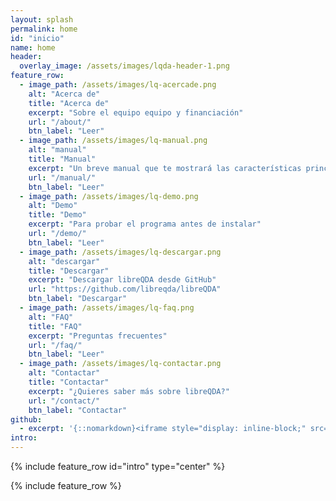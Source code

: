 ```yaml
---
layout: splash
permalink: home
id: "inicio"
name: home
header:
  overlay_image: /assets/images/lqda-header-1.png
feature_row:
  - image_path: /assets/images/lq-acercade.png
    alt: "Acerca de"
    title: "Acerca de"
    excerpt: "Sobre el equipo equipo y financiación"
    url: "/about/"
    btn_label: "Leer"
  - image_path: /assets/images/lq-manual.png
    alt: "manual"
    title: "Manual"
    excerpt: "Un breve manual que te mostrará las características principales de libreQDA."
    url: "/manual/"
    btn_label: "Leer"
  - image_path: /assets/images/lq-demo.png
    alt: "Demo"
    title: "Demo"
    excerpt: "Para probar el programa antes de instalar"
    url: "/demo/"
    btn_label: "Leer"
  - image_path: /assets/images/lq-descargar.png
    alt: "descargar"
    title: "Descargar"
    excerpt: "Descargar libreQDA desde GitHub"
    url: "https://github.com/libreqda/libreQDA"
    btn_label: "Descargar"
  - image_path: /assets/images/lq-faq.png
    alt: "FAQ"
    title: "FAQ"
    excerpt: "Preguntas frecuentes"
    url: "/faq/"
    btn_label: "Leer"
  - image_path: /assets/images/lq-contactar.png
    alt: "Contactar"
    title: "Contactar"
    excerpt: "¿Quieres saber más sobre libreQDA?"
    url: "/contact/"
    btn_label: "Contactar"
github:
  - excerpt: '{::nomarkdown}<iframe style="display: inline-block;" src="https://ghbtns.com/github-btn.html?user=mmistakes&repo=minimal-mistakes&type=star&count=true&size=large" frameborder="0" scrolling="0" width="160px" height="30px"></iframe> <iframe style="display: inline-block;" src="https://ghbtns.com/github-btn.html?user=mmistakes&repo=minimal-mistakes&type=fork&count=true&size=large" frameborder="0" scrolling="0" width="158px" height="30px"></iframe>{:/nomarkdown}'
intro:
---
```


{% include feature_row id="intro" type="center" %}

{% include feature_row %}
